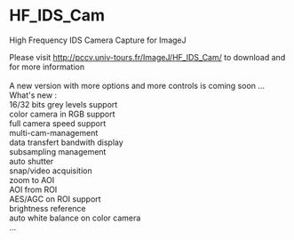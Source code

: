 # HF_IDS_Cam
High Frequency IDS Camera Capture for ImageJ

Please visit http://pccv.univ-tours.fr/ImageJ/HF_IDS_Cam/ to download and for more information<br>
<br>
A new version with more options and more controls is coming soon ... <br>
What's new :<br>
  16/32 bits grey levels support<br>
  color camera in RGB support<br>
  full camera speed support<br>
  multi-cam-management<br>
  data transfert bandwith display<br>
  subsampling management<br>
  auto shutter<br>
  snap/video acquisition<br>
  zoom to AOI<br>
  AOI from ROI<br>
  AES/AGC on ROI support<br>
  brightness reference<br>
  auto white balance on color camera<br>
  ...
